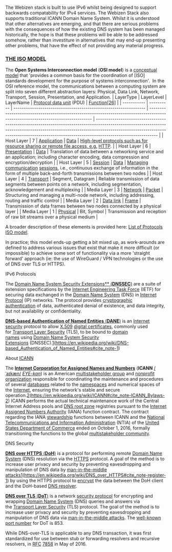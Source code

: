 The Webizen stack is built to use IPv6 whilst being designed to support backwards compatability for IPv4 services.  The Webizen Stack also supports traditional ICANN Domain Name System.  Whilst it is understood that other alternatives are emerging, and that there are serious problems with the consequences of how the existing DNS system has been managed historically, the hope is that these problems will be able to be addressed somehow, rather than investiture in alternatives that may end-up presenting other problems, that have the effect of not providing any material progress.  

###  [THE ISO MODEL](https://en.wikipedia.org/wiki/OSI_model)  
The **Open Systems Interconnection model** (**OSI model**) is a [conceptual model](https://en.wikipedia.org/wiki/Conceptual_model "Conceptual model") that 'provides a common basis for the coordination of [ISO] standards development for the purpose of systems interconnection'.  In the OSI reference model, the communications between a computing system are split into seven different abstraction layers: Physical, Data Link, Network, Transport, Session, Presentation, and Application. 
| LayerType   | LayerLevel | LayerName                                                        | [](https://en.wikipedia.org/wiki/Protocol_data_unit)[Protocol data unit](https://en.wikipedia.org/wiki/Protocol_data_unit) (PDU) | [Function](https://en.wikipedia.org/wiki/OSI_model#cite_note-26)[\[26\]](https://en.wikipedia.org/wiki/OSI_model#cite_note-26)                                                                                                                                           |
| ----------- | ---------- | ---------------------------------------------------------------- | -------------------------------------------------------------------------------------------------------------------------------- | ------------------------------------------------------------------------------------------------------------------------------------------------------------------------------------------------------------------------------------------------------------------------ |
| Host Layer  | 7          | [Application](https://en.wikipedia.org/wiki/Application_layer)   | [Data](https://en.wikipedia.org/wiki/Data_(computing))                                                                           | [High-level protocols such as for resource sharing or remote file access, e.g.](https://en.wikipedia.org/wiki/Hypertext_Transfer_Protocol) [HTTP](https://en.wikipedia.org/wiki/Hypertext_Transfer_Protocol).                                                            |
| Host Layer  | 6          | [Presentation](https://en.wikipedia.org/wiki/Presentation_layer) | [Data](https://en.wikipedia.org/wiki/Data_(computing))                                                                           | Translation of data between a networking service and an application; including character encoding, data compression and encryption/decryption                                                                                                                            |
| Host Layer  | 5          | [Session](https://en.wikipedia.org/wiki/Session_layer)           | [Data](https://en.wikipedia.org/wiki/Data_(computing))                                                                           | [Managing communication](https://en.wikipedia.org/wiki/Session_(computer_science)) [sessions](https://en.wikipedia.org/wiki/Session_(computer_science)), i.e., continuous exchange of information in the form of multiple back-and-forth transmissions between two nodes |
| Host Layer  | 4          | [Transport](https://en.wikipedia.org/wiki/Transport_layer)       | Segment, Datagram                                                                                                                | Reliable transmission of data segments between points on a network, including segmentation, acknowledgement and multiplexing                                                                                                                                             |
| Media Layer | 3          | [Network](https://en.wikipedia.org/wiki/Network_layer)           | [Packet](https://en.wikipedia.org/wiki/Network_packet)                                                                           | Structuring and managing a multi-node network, including addressing, routing and traffic control                                                                                                                                                                         |
| Media Layer | 2          | [Data link](https://en.wikipedia.org/wiki/Data_link_layer)       | [Frame](https://en.wikipedia.org/wiki/Frame_(networking))                                                                        | Transmission of data frames between two nodes connected by a physical layer                                                                                                                                                                                              |
| Media Layer | 1          | [Physical](https://en.wikipedia.org/wiki/Physical_layer)         | Bit, Symbol                                                                                                                      | Transmission and reception of raw bit streams over a physical medium                                                                                                                                                                                                     |

A broader description of these elements is provided here: [List of Protocols ISO model](../General%20References/List%20of%20Protocols%20ISO%20model.md). 

In practice; this model ends-up getting a bit mixed up, as work-arounds are defined to address various issues that exist that make it more difficult (or impossible) to achieve some sort of functionality via a more 'straight forward' approach (ie: the use of WireGuard / VPN technologies or the use of DNS over TLS or HTTPS). 

IPv6 Protocols

The [Domain Name System Security Extensions** (**DNSSEC**)](https://en.wikipedia.org/wiki/Domain_Name_System_Security_Extensions) are a suite of extension specifications by the [Internet Engineering Task Force](https://en.wikipedia.org/wiki/Internet_Engineering_Task_Force "Internet Engineering Task Force") (IETF) for securing data exchanged in the [Domain Name System](https://en.wikipedia.org/wiki/Domain_Name_System "Domain Name System") (DNS) in [Internet Protocol](https://en.wikipedia.org/wiki/Internet_Protocol "Internet Protocol") (IP) networks. The protocol provides [cryptographic authentication](https://en.wikipedia.org/wiki/Message_authentication "Message authentication") of data, authenticated denial of existence, and data integrity, but not availability or confidentiality. 

[**DNS-based Authentication of Named Entities** (**DANE**)](https://en.wikipedia.org/wiki/DNS-based_Authentication_of_Named_Entities) is an [Internet security](https://en.wikipedia.org/wiki/Internet_security "Internet security") protocol to allow [X.509](https://en.wikipedia.org/wiki/X.509 "X.509") [digital certificates](https://en.wikipedia.org/wiki/Digital_certificates "Digital certificates"), commonly used for [Transport Layer Security](https://en.wikipedia.org/wiki/Transport_Layer_Security "Transport Layer Security") (TLS), to be bound to [domain names](https://en.wikipedia.org/wiki/Domain_name "Domain name") using [Domain Name System Security Extensions](https://en.wikipedia.org/wiki/Domain_Name_System_Security_Extensions "Domain Name System Security Extensions") (DNSSEC).[1](1)(https://en.wikipedia.org/wiki/DNS-based_Authentication_of_Named_Entities#cite_note-1)


About [ICANN](https://www.icann.org/)

The [**Internet Corporation for Assigned Names and Numbers**](https://en.wikipedia.org/wiki/ICANN) (**ICANN** [/ˈaɪkæn/](https://en.wikipedia.org/wiki/Help:IPA/English "Help:IPA/English") [_EYE-kan_](https://en.wikipedia.org/wiki/Help:Pronunciation_respelling_key "Help:Pronunciation respelling key")) is an American [multistakeholder group](https://en.wikipedia.org/wiki/Multistakeholder_governance "Multistakeholder governance") and [nonprofit organization](https://en.wikipedia.org/wiki/Nonprofit_organization "Nonprofit organization") responsible for coordinating the maintenance and procedures of several [databases](https://en.wikipedia.org/wiki/Database "Database") related to the [namespaces](https://en.wikipedia.org/wiki/Namespace "Namespace") and numerical spaces of the [Internet](https://en.wikipedia.org/wiki/Internet "Internet"), ensuring the network's stable and secure operation.[2](2)(https://en.wikipedia.org/wiki/ICANN#cite_note-ICANN_Bylaws-2) ICANN performs the actual technical maintenance work of the Central Internet Address pools and [DNS root zone](https://en.wikipedia.org/wiki/DNS_root_zone "DNS root zone") registries pursuant to the [Internet Assigned Numbers Authority](https://en.wikipedia.org/wiki/Internet_Assigned_Numbers_Authority "Internet Assigned Numbers Authority") (IANA) function contract. The contract regarding the IANA [stewardship](https://en.wikipedia.org/wiki/Stewardship "Stewardship") functions between ICANN and the [National Telecommunications and Information Administration](https://en.wikipedia.org/wiki/National_Telecommunications_and_Information_Administration "National Telecommunications and Information Administration") (NTIA) of the [United States Department of Commerce](https://en.wikipedia.org/wiki/United_States_Department_of_Commerce "United States Department of Commerce") ended on October 1, 2016, formally transitioning the functions to the global [multistakeholder community](https://en.wikipedia.org/wiki/Multistakeholder_governance "Multistakeholder governance").


DNS Security

[**DNS over HTTPS** (**DoH**)](https://en.wikipedia.org/wiki/DNS_over_HTTPS) is a protocol for performing remote [Domain Name System](https://en.wikipedia.org/wiki/Domain_Name_System "Domain Name System") (DNS) resolution via the [HTTPS](https://en.wikipedia.org/wiki/HTTPS "HTTPS") protocol. A goal of the method is to increase user privacy and security by preventing eavesdropping and manipulation of DNS data by [man-in-the-middle attacks](https://en.wikipedia.org/wiki/Man-in-the-middle_attacks "Man-in-the-middle attacks")[1](1)(https://en.wikipedia.org/wiki/DNS_over_HTTPS#cite_note-register-1) by using the HTTPS protocol to [encrypt](https://en.wikipedia.org/wiki/Encrypt "Encrypt") the data between the DoH client and the DoH-based [DNS resolver](https://en.wikipedia.org/wiki/DNS_resolver "DNS resolver").

[**DNS over TLS** (**DoT**)](https://en.wikipedia.org/wiki/DNS_over_TLS) is a network [security protocol](https://en.wikipedia.org/wiki/Security_protocol "Security protocol") for encrypting and wrapping [Domain Name System](https://en.wikipedia.org/wiki/Domain_Name_System "Domain Name System") (DNS) queries and answers via the [Transport Layer Security](https://en.wikipedia.org/wiki/Transport_Layer_Security "Transport Layer Security") (TLS) protocol. The goal of the method is to increase user privacy and security by preventing eavesdropping and manipulation of DNS data via [man-in-the-middle attacks](https://en.wikipedia.org/wiki/Man-in-the-middle_attacks "Man-in-the-middle attacks"). The [well-known port number](https://en.wikipedia.org/wiki/List_of_TCP_and_UDP_port_numbers "List of TCP and UDP port numbers") for DoT is 853.

While DNS-over-TLS is applicable to any DNS transaction, it was first standardized for use between stub or forwarding resolvers and recursive resolvers, in [RFC](https://en.wikipedia.org/wiki/RFC_(identifier) "RFC (identifier)") [7858](https://datatracker.ietf.org/doc/html/rfc7858) in May of 2016.